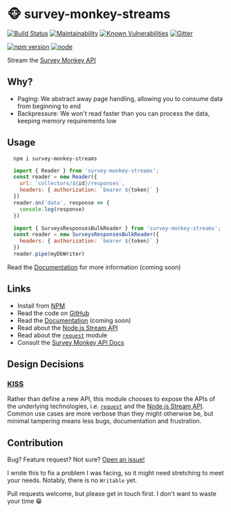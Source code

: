 # 🐵 survey-monkey-streams

[![Build Status](http://travis-ci.org/aaronjameslang/survey-monkey-streams.svg?branch=master)](//travis-ci.org/aaronjameslang/survey-monkey-streams)
[![Maintainability](http://api.codeclimate.com/v1/badges/8a959084f74b5a86c453/maintainability)](//codeclimate.com/github/aaronjameslang/survey-monkey-streams/maintainability)
[![Known Vulnerabilities](http://snyk.io/test/github/aaronjameslang/survey-monkey-streams/badge.svg)](//snyk.io/test/github/aaronjameslang/survey-monkey-streams)
[![Gitter](http://badges.gitter.im/aaronjameslang/survey-monkey-streams.svg)](//gitter.im/aaronjameslang/survey-monkey-streams)

[![npm version](https://badge.fury.io/js/survey-monkey-streams.svg)](//npmjs.com/package/survey-monkey-streams)
[![node](https://img.shields.io/node/v/survey-monkey-streams.svg)](//travis-ci.org/aaronjameslang/survey-monkey-streams)

Stream the [Survey Monkey API](//developer.surveymonkey.com/api/v3/)

## Why?

  - Paging: We abstract away page handling, allowing you to consume data from beginning to end
  - Backpressure: We won't read faster than you can process the data, keeping memory requirements low

## Usage

```shell
  npm i survey-monkey-streams
```
```js
  import { Reader } from 'survey-monkey-streams';
  const reader = new Reader({
    url: `collectors/${id}/responses`,
    headers: { authorization: `bearer ${token}` }
  })
  reader.on('data', response => {
    console.log(response)
  })
```
```js
  import { SurveysResponsesBulkReader } from 'survey-monkey-streams';
  const reader = new SurveysResponsesBulkReader({
    headers: { authorization: `bearer ${token}` }
  })
  reader.pipe(myDbWriter)
```
Read the [Documentation](//aaronjameslang.com/survey-monkey-streams) for more information (coming soon)
## Links

  - Install from [NPM](//npmjs.com/package/survey-monkey-streams)
  - Read the code on [GitHub](//github.com/aaronjameslang/survey-monkey-streams)
  - Read the [Documentation](//aaronjameslang.com/survey-monkey-streams) (coming soon)
  - Read about the [Node.js Stream API](//nodejs.org/api/stream.html)
  - Read about the [`request`](//npmjs.com/package/request) module
  - Consult the [Survey Monkey API Docs](//developer.surveymonkey.com/api/v3/)

## Design Decisions

### [KISS](//wiki.archlinux.org/index.php/Arch_Linux#Principles)

Rather than define a new API, this module chooses to expose the APIs of the underlying technologies, i.e. [`request`](//npmjs.com/package/request) and the [Node.js Stream API](//nodejs.org/api/stream.html). Common use cases are more verbose than they might otherwise be, but minimal tampering means less bugs, documentation and frustration.

## Contribution

Bug? Feature request? Not sure? [Open an issue!](//github.com/aaronjameslang/survey-monkey-streams/issues/new)

I wrote this to fix a problem I was facing, so it might need stretching to meet your needs. Notably, there is no `Writable` yet.

Pull requests welcome, but please get in touch first. I don't want to waste your time 😁

